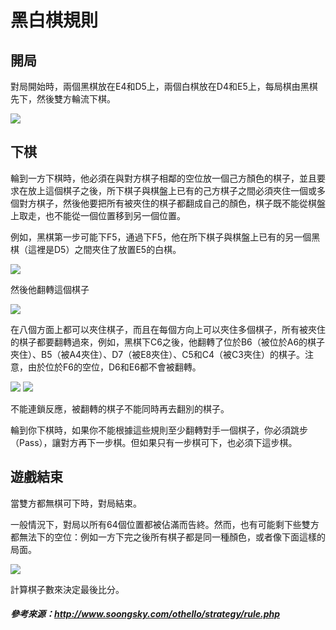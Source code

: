 # 黑白棋規則

## 開局

對局開始時，兩個黑棋放在E4和D5上，兩個白棋放在D4和E5上，每局棋由黑棋先下，然後雙方輪流下棋。

![](rule1)

## 下棋

輪到一方下棋時，他必須在與對方棋子相鄰的空位放一個己方顏色的棋子，並且要求在放上這個棋子之後，所下棋子與棋盤上已有的己方棋子之間必須夾住一個或多個對方棋子，然後他要把所有被夾住的棋子都翻成自己的顏色，棋子既不能從棋盤上取走，也不能從一個位置移到另一個位置。

例如，黑棋第一步可能下F5，通過下F5，他在所下棋子與棋盤上已有的另一個黑棋（這裡是D5）之間夾住了放置E5的白棋。

![](rule2)

然後他翻轉這個棋子

![](rule3)

在八個方面上都可以夾住棋子，而且在每個方向上可以夾住多個棋子，所有被夾住的棋子都要翻轉過來，例如，黑棋下C6之後，他翻轉了位於B6（被位於A6的棋子夾住）、B5（被A4夾住）、D7（被E8夾住）、C5和C4（被C3夾住）的棋子。注意，由於位於F6的空位，D6和E6都不會被翻轉。

![](rule4) ![](rule5)

不能連鎖反應，被翻轉的棋子不能同時再去翻別的棋子。

輪到你下棋時，如果你不能根據這些規則至少翻轉對手一個棋子，你必須跳步（Pass），讓對方再下一步棋。但如果只有一步棋可下，也必須下這步棋。

## 遊戲結束

當雙方都無棋可下時，對局結束。

一般情況下，對局以所有64個位置都被佔滿而告終。然而，也有可能剩下些雙方都無法下的空位：例如一方下完之後所有棋子都是同一種顏色，或者像下面這樣的局面。

![](rule6)

計算棋子數來決定最後比分。

##### 參考來源：http://www.soongsky.com/othello/strategy/rule.php
